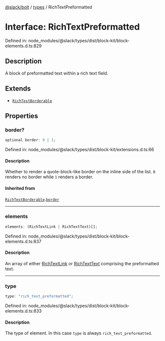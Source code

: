 [@slack/bolt](../../../../index.md) / [types](../index.md) / RichTextPreformatted

# Interface: RichTextPreformatted

Defined in: node\_modules/@slack/types/dist/block-kit/block-elements.d.ts:829

## Description

A block of preformatted text within a rich text field.

## Extends

- [`RichTextBorderable`](RichTextBorderable.md)

## Properties

### border?

```ts
optional border: 0 | 1;
```

Defined in: node\_modules/@slack/types/dist/block-kit/extensions.d.ts:66

#### Description

Whether to render a quote-block-like border on the inline side of the list. `0` renders no border
while `1` renders a border.

#### Inherited from

[`RichTextBorderable`](RichTextBorderable.md).[`border`](RichTextBorderable.md#border)

***

### elements

```ts
elements: (RichTextLink | RichTextText)[];
```

Defined in: node\_modules/@slack/types/dist/block-kit/block-elements.d.ts:837

#### Description

An array of either [RichTextLink](RichTextLink.md) or [RichTextText](RichTextText.md) comprising the preformatted text.

***

### type

```ts
type: "rich_text_preformatted";
```

Defined in: node\_modules/@slack/types/dist/block-kit/block-elements.d.ts:833

#### Description

The type of element. In this case `type` is always `rich_text_preformatted`.

